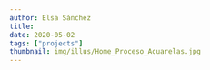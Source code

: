 ```yaml
---
author: Elsa Sánchez
title:
date: 2020-05-02
tags: ["projects"]
thumbnail: img/illus/Home_Proceso_Acuarelas.jpg
---
```

